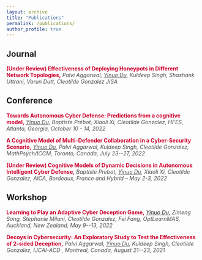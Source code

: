 ```yaml
---
layout: archive
title: "Publications"
permalink: /publications/
author_profile: true
---
```


<!-- {% if author.googlescholar %}
  You can also find my articles on <u><a href="{{author.googlescholar}}">my Google Scholar profile</a>.</u>
{% endif %}

{% include base_path %}

{% for post in site.publications reversed %}
  {% include archive-single.html %}
{% endfor %} -->

## Journal
<span style="color:#cc002b;">**(Under Review) Effectiveness of Deploying Honeypots in Different Network Topologies,**</span>   <span style="color:#4d4d4d;">*Palvi Aggarwal, <u>Yinuo Du</u>, Kuldeep Singh, Shashank Uttrani, Varun Dutt, Cleotilde Gonzalez*   *JISA*

## Conference
<span style="color:#cc002b;">**Towards Autonomous Cyber Defense: Predictions from a cognitive model,**</span>   <span style="color:#4d4d4d;">*<u>Yinuo Du</u>*, *Baptiste Prébot, Xiaoli Xi, Cleotilde Gonzalez,*   *HFES, Atlanta, Georgia, October 10 - 14, 2022*</span>

<span style="color:#cc002b;">**A Cognitive Model of Multi-Defender Collaboration in a Cyber-Security Scenario,**</span>   <span style="color:#4d4d4d;">*<u>Yinuo Du</u>*, *Palvi Aggarwal, Kuldeep Singh, Cleotilde Gonzalez,*   *MathPsych/ICCM, Toronto, Canada, July 23--27, 2022*</span>

<span style="color:#cc002b;">**(Under Review) Cognitive Models of Dynamic Decisions in Autonomous Intelligent Cyber Defense,**</span>   <span style="color:#4d4d4d;">*Baptiste Prebot, <u>Yinuo Du</u>, Xiaoli Xi, Cleotilde Gonzalez,*   *AICA, Bordeaux, France and Hybrid – May 2-3, 2022*</span>

## Workshop
<span style="color:#cc002b;">**Learning to Play an Adaptive Cyber Deception Game,**</span>   *<u>Yinuo Du</u>*, <span style="color:#4d4d4d;">*Zimeng Song, Stephanie Milani, Cleotilde Gonzalez, Fei Fang,*   *OptLearnMAS, Auckland, New Zealand, May 9--13, 2022*</span>

<span style="color:#cc002b;">**Decoys in Cybersecurity: An Exploratory Study to Test the Effectiveness of 2-sided Deception,**</span>   <span style="color:#4d4d4d;">*Palvi Aggarwal, <u>Yinuo Du</u>, Kuldeep Singh, Cleotilde Gonzalez,*   *IJCAI-ACD , Montreal, Canada, August 21--23, 2021*</span>


